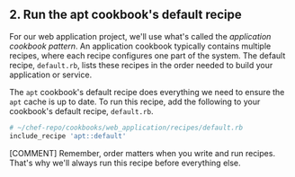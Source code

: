 ## 2. Run the apt cookbook's default recipe

For our web application project, we'll use what's called the _application cookbook pattern_. An application cookbook typically contains multiple recipes, where each recipe configures one part of the system. The default recipe, <code class="file-path">default.rb</code>, lists these recipes in the order needed to build your application or service.

The `apt` cookbook's default recipe does everything we need to ensure the `apt` cache is up to date. To run this recipe, add the following to your cookbook's default recipe, <code class="file-path">default.rb</code>.

```ruby
# ~/chef-repo/cookbooks/web_application/recipes/default.rb
include_recipe 'apt::default'
```

[COMMENT] Remember, order matters when you write and run recipes. That's why we'll always run this recipe before everything else.
